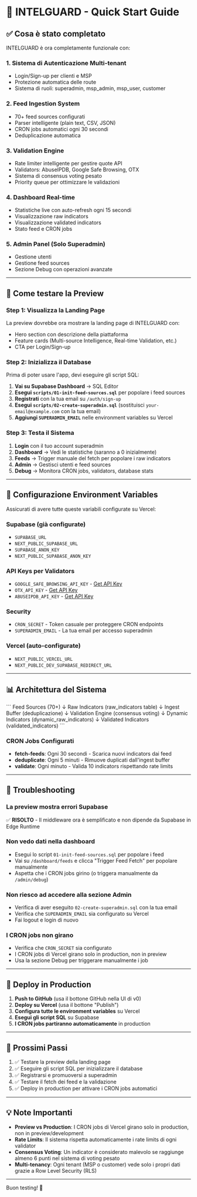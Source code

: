 # 🚀 INTELGUARD - Quick Start Guide

## ✅ Cosa è stato completato

INTELGUARD è ora completamente funzionale con:

### 1. **Sistema di Autenticazione Multi-tenant**
- Login/Sign-up per clienti e MSP
- Protezione automatica delle route
- Sistema di ruoli: superadmin, msp_admin, msp_user, customer

### 2. **Feed Ingestion System**
- 70+ feed sources configurati
- Parser intelligente (plain text, CSV, JSON)
- CRON jobs automatici ogni 30 secondi
- Deduplicazione automatica

### 3. **Validation Engine**
- Rate limiter intelligente per gestire quote API
- Validators: AbuseIPDB, Google Safe Browsing, OTX
- Sistema di consensus voting pesato
- Priority queue per ottimizzare le validazioni

### 4. **Dashboard Real-time**
- Statistiche live con auto-refresh ogni 15 secondi
- Visualizzazione raw indicators
- Visualizzazione validated indicators
- Stato feed e CRON jobs

### 5. **Admin Panel (Solo Superadmin)**
- Gestione utenti
- Gestione feed sources
- Sezione Debug con operazioni avanzate

---

## 🎯 Come testare la Preview

### Step 1: Visualizza la Landing Page
La preview dovrebbe ora mostrare la landing page di INTELGUARD con:
- Hero section con descrizione della piattaforma
- Feature cards (Multi-source Intelligence, Real-time Validation, etc.)
- CTA per Login/Sign-up

### Step 2: Inizializza il Database
Prima di poter usare l'app, devi eseguire gli script SQL:

1. **Vai su Supabase Dashboard** → SQL Editor
2. **Esegui `scripts/01-init-feed-sources.sql`** per popolare i feed sources
3. **Registrati** con la tua email su `/auth/sign-up`
4. **Esegui `scripts/02-create-superadmin.sql`** (sostituisci `your-email@example.com` con la tua email)
5. **Aggiungi `SUPERADMIN_EMAIL`** nelle environment variables su Vercel

### Step 3: Testa il Sistema
1. **Login** con il tuo account superadmin
2. **Dashboard** → Vedi le statistiche (saranno a 0 inizialmente)
3. **Feeds** → Trigger manuale del fetch per popolare i raw indicators
4. **Admin** → Gestisci utenti e feed sources
5. **Debug** → Monitora CRON jobs, validators, database stats

---

## 🔧 Configurazione Environment Variables

Assicurati di avere tutte queste variabili configurate su Vercel:

### Supabase (già configurate)
- `SUPABASE_URL`
- `NEXT_PUBLIC_SUPABASE_URL`
- `SUPABASE_ANON_KEY`
- `NEXT_PUBLIC_SUPABASE_ANON_KEY`

### API Keys per Validators
- `GOOGLE_SAFE_BROWSING_API_KEY` - [Get API Key](https://developers.google.com/safe-browsing/v4/get-started)
- `OTX_API_KEY` - [Get API Key](https://otx.alienvault.com/)
- `ABUSEIPDB_API_KEY` - [Get API Key](https://www.abuseipdb.com/api)

### Security
- `CRON_SECRET` - Token casuale per proteggere CRON endpoints
- `SUPERADMIN_EMAIL` - La tua email per accesso superadmin

### Vercel (auto-configurate)
- `NEXT_PUBLIC_VERCEL_URL`
- `NEXT_PUBLIC_DEV_SUPABASE_REDIRECT_URL`

---

## 📊 Architettura del Sistema

\`\`\`
Feed Sources (70+)
    ↓
Raw Indicators (raw_indicators table)
    ↓
Ingest Buffer (deduplicazione)
    ↓
Validation Engine (consensus voting)
    ↓
Dynamic Indicators (dynamic_raw_indicators)
    ↓
Validated Indicators (validated_indicators)
\`\`\`

### CRON Jobs Configurati
- **fetch-feeds**: Ogni 30 secondi - Scarica nuovi indicators dai feed
- **deduplicate**: Ogni 5 minuti - Rimuove duplicati dall'ingest buffer
- **validate**: Ogni minuto - Valida 10 indicators rispettando rate limits

---

## 🐛 Troubleshooting

### La preview mostra errori Supabase
✅ **RISOLTO** - Il middleware ora è semplificato e non dipende da Supabase in Edge Runtime

### Non vedo dati nella dashboard
- Esegui lo script `01-init-feed-sources.sql` per popolare i feed
- Vai su `/dashboard/feeds` e clicca "Trigger Feed Fetch" per popolare manualmente
- Aspetta che i CRON jobs girino (o triggera manualmente da `/admin/debug`)

### Non riesco ad accedere alla sezione Admin
- Verifica di aver eseguito `02-create-superadmin.sql` con la tua email
- Verifica che `SUPERADMIN_EMAIL` sia configurato su Vercel
- Fai logout e login di nuovo

### I CRON jobs non girano
- Verifica che `CRON_SECRET` sia configurato
- I CRON jobs di Vercel girano solo in production, non in preview
- Usa la sezione Debug per triggerare manualmente i job

---

## 🚀 Deploy in Production

1. **Push to GitHub** (usa il bottone GitHub nella UI di v0)
2. **Deploy su Vercel** (usa il bottone "Publish")
3. **Configura tutte le environment variables** su Vercel
4. **Esegui gli script SQL** su Supabase
5. **I CRON jobs partiranno automaticamente** in production

---

## 📝 Prossimi Passi

1. ✅ Testare la preview della landing page
2. ✅ Eseguire gli script SQL per inizializzare il database
3. ✅ Registrarsi e promuoversi a superadmin
4. ✅ Testare il fetch dei feed e la validazione
5. ✅ Deploy in production per attivare i CRON jobs automatici

---

## 💡 Note Importanti

- **Preview vs Production**: I CRON jobs di Vercel girano solo in production, non in preview/development
- **Rate Limits**: Il sistema rispetta automaticamente i rate limits di ogni validator
- **Consensus Voting**: Un indicator è considerato malevolo se raggiunge almeno 6 punti nel sistema di voting pesato
- **Multi-tenancy**: Ogni tenant (MSP o customer) vede solo i propri dati grazie a Row Level Security (RLS)

---

Buon testing! 🎉
